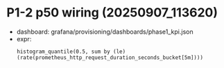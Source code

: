 # P1-2 p50 wiring (20250907_113620)
- dashboard: grafana/provisioning/dashboards/phase1_kpi.json
- expr:
  ```
  histogram_quantile(0.5, sum by (le)(rate(prometheus_http_request_duration_seconds_bucket[5m])))
  ```
